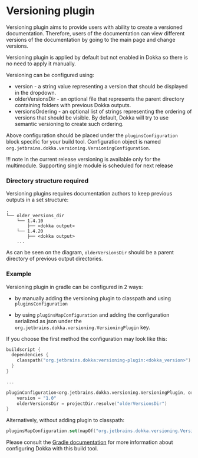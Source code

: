 # Versioning plugin

Versioning plugin aims to provide users with ability to create a versioned documentation.
Therefore, users of the documentation can view different versions of the documentation by going to the main page and change versions.

Versioning plugin is applied by default but not enabled in Dokka so there is no need to apply it manually.

Versioning can be configured using:

* version - a string value representing a version that should be displayed in the dropdown.
* olderVersionsDir - an optional file that represents the parent directory containing folders with previous Dokka outputs.
* versionsOrdering - an optional list of strings representing the ordering of versions that should be visible. 
  By default, Dokka will try to use semantic versioning to create such ordering.
  
Above configuration should be placed under the `pluginsConfiguration` block specific for your build tool.
Configuration object is named `org.jetbrains.dokka.versioning.VersioningConfiguration`.


!!! note
    In the current release versioning is available only for the multimodule. Supporting single module is scheduled for next release

### Directory structure required

Versioning plugins requires documentation authors to keep previous outputs in a set structure:

```
.
└── older_versions_dir
    └── 1.4.10
        ├── <dokka output>
    └── 1.4.20
        ├── <dokka output>
    ...
```

As can be seen on the diagram, `olderVersionsDir` should be a parent directory of previous output directories.

### Example

Versioning plugin in gradle can be configured in 2 ways: 

* by manually adding the versioning plugin to classpath and using `pluginsConfiguration`

* by using `pluginsMapConfiguration` and adding the configuration serialized as json under the `org.jetbrains.dokka.versioning.VersioningPlugin` key.


If you choose the first method the configuration may look like this:

```kotlin
buildscript {
  dependencies {
    classpath("org.jetbrains.dokka:versioning-plugin:<dokka_version>")
  }
}

...

pluginConfiguration<org.jetbrains.dokka.versioning.VersioningPlugin, org.jetbrains.dokka.versioning.VersioningConfiguration> {
    version = "1.0"
    olderVersionsDir = projectDir.resolve("olderVersionsDir")
}
```

Alternatively, without adding plugin to classpath:

```kotlin
pluginsMapConfiguration.set(mapOf("org.jetbrains.dokka.versioning.VersioningPlugin" to """{ "version": "1.0" }"""))
```

Please consult the [Gradle documentation](../gradle/usage.md#applying-plugins) for more information about configuring Dokka with this build tool.
